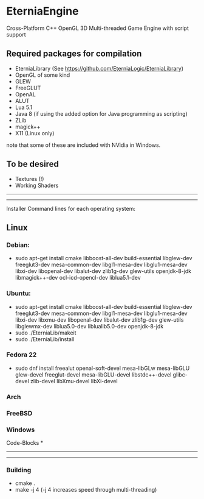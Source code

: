 # EterniaEngine
Cross-Platform C++ OpenGL 3D Multi-threaded Game Engine with script support

## Required packages for compilation
- EterniaLibrary (See https://github.com/EterniaLogic/EterniaLibrary)
- OpenGL of some kind
- GLEW
- FreeGLUT
- OpenAL
- ALUT
- Lua 5.1
- Java 8 (if using the added option for Java programming as scripting)
- ZLib
- magick++
- X11 (Linux only)

note that some of these are included with NVidia in Windows.



## To be desired
- Textures (!)
- Working Shaders




******************************************************************************************************************************
******************************************************************************************************************************
Installer Command lines for each operating system:

## Linux

### Debian:
* sudo apt-get install cmake libboost-all-dev build-essential libglew-dev freeglut3-dev mesa-common-dev libgl1-mesa-dev libglu1-mesa-dev libxi-dev libopenal-dev libalut-dev zlib1g-dev glew-utils openjdk-8-jdk libmagick++-dev ocl-icd-opencl-dev liblua5.1-dev

### Ubuntu:
* sudo apt-get install cmake libboost-all-dev build-essential libglew-dev freeglut3-dev mesa-common-dev libgl1-mesa-dev libglu1-mesa-dev libxi-dev libxmu-dev libopenal-dev libalut-dev zlib1g-dev glew-utils libglewmx-dev liblua5.0-dev liblualib5.0-dev openjdk-8-jdk
* sudo ./EterniaLib/makeit
* sudo ./EterniaLib/install

### Fedora 22
* sudo dnf install freealut openal-soft-devel mesa-libGLw mesa-libGLU glew-devel freeglut-devel mesa-libGLU-devel libstdc++-devel glibc-devel zlib-devel libXmu-devel libXi-devel

### Arch
### FreeBSD

### Windows
  Code-Blocks
*

******************************************************************************************************************************
******************************************************************************************************************************
### Building
* cmake .
* make -j 4     (-j 4 increases speed through multi-threading)
